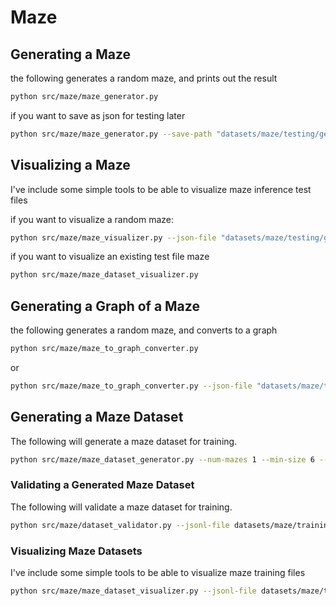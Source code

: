 # Maze

## Generating a Maze
the following generates a random maze, and prints out the result

```bash
python src/maze/maze_generator.py
```

if you want to save as json for testing later

```bash
python src/maze/maze_generator.py --save-path "datasets/maze/testing/generated_maze.json"
```

## Visualizing a Maze
I've include some simple tools to be able to visualize maze inference test files

if you want to visualize a random maze:

```bash
python src/maze/maze_visualizer.py --json-file "datasets/maze/testing/generated_maze.json"
```

if you want to visualize an existing test file maze

```bash
python src/maze/maze_dataset_visualizer.py
```

## Generating a Graph of a Maze
the following generates a random maze, and converts to a graph

```bash
python src/maze/maze_to_graph_converter.py
```

or

```bash
python src/maze/maze_to_graph_converter.py --json-file "datasets/maze/testing/generated_maze.json"
```

## Generating a Maze Dataset
The following will generate a maze dataset for training.

```bash
python src/maze/maze_dataset_generator.py --num-mazes 1 --min-size 6 --max-size 12
```

### Validating a Generated Maze Dataset
The following will validate a maze dataset for training.

```bash
python src/maze/dataset_validator.py --jsonl-file datasets/maze/training/maze_training_data.jsonl
```

### Visualizing Maze Datasets
I've include some simple tools to be able to visualize maze training files

```bash
python src/maze/maze_dataset_visualizer.py --jsonl-file datasets/maze/training/maze_training_data.jsonl
```
